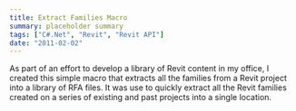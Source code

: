 ```yaml
---
title: Extract Families Macro
summary: placeholder summary
tags: ["C#.Net", "Revit", "Revit API"]
date: "2011-02-02"
---
```


As part of an effort to develop a library of Revit content in my office, I created this simple macro that extracts all the families from a Revit project into a library of RFA files. It was use to quickly extract all the Revit families created on a series of existing and past projects into a single location.
